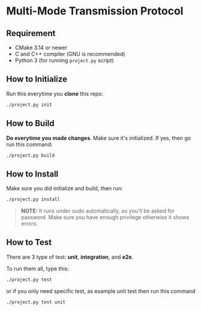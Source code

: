 # Multi-Mode Transmission Protocol

## Requirement

- CMake 3.14 or newer
- C and C++ compiler (GNU is recommended)
- Python 3 (for running `project.py` script)

## How to Initialize

Run this everytime you **clone** this repo:

```bash
./project.py init
```

## How to Build

**Do everytime you made changes**. Make sure it's initialized. If yes, then go run this command:

```bash
./project.py build
```

## How to Install

Make sure you did initialize and build, then run:

```bash
./project.py install
```

> **NOTE:** It runs under sudo automatically, so you'll be asked for password. Make sure you have enough privilege otherwise it shows errors.

## How to Test

There are 3 type of test: **unit**, **integration**, and **e2e**.

To run them all, type this:

```bash
./project.py test
```

or if you only need specific test, as example unit test then run this command

```bash
./project.py test unit
```
